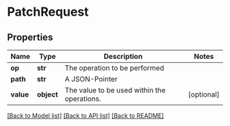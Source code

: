 # PatchRequest

## Properties
Name | Type | Description | Notes
------------ | ------------- | ------------- | -------------
**op** | **str** | The operation to be performed | 
**path** | **str** | A JSON-Pointer | 
**value** | **object** | The value to be used within the operations. | [optional] 

[[Back to Model list]](../README.md#documentation-for-models) [[Back to API list]](../README.md#documentation-for-api-endpoints) [[Back to README]](../README.md)


